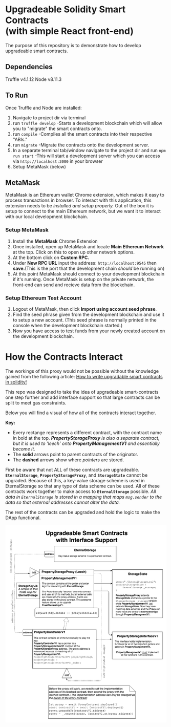 # Upgradeable Solidity Smart Contracts <br/> (with simple React front-end)
The purpose of this repository is to demonstrate how to develop upgradeable smart contracts.

## Dependencies 
Truffle v4.1.12 
Node v8.11.3

## To Run
Once Truffle and Node are installed:

1. Navigate to project dir via terminal
2. run `truffle develop` -Starts a development blockchain which will allow you to "migrate" the smart contracts onto.
3. run `compile` -Compiles all the smart contracts into their respective "ABIs."
4. run `migrate` -Migrate the contracts onto the development server.
5. In a separate terminal tab/window navigate to the project dir and run `npm run start` -This will start a development server which you can access via `http://localhost:3000` in your browser
6. Setup MetaMask (below)

## MetaMask
MetaMask is an Ethereum wallet Chrome extension, which makes it easy to process transactions in browser. To interact with this application, this extension needs to be *installed and setup properly.* Out of the box it is setup to connect to the main Ethereum network, but we want it to interact with our local development blockchain.

### Setup MetaMask
1. Install the **MetaMask** Chrome Extension 
2. Once installed, open up MetaMask and locate **Main Ethereum Network** at the top. Click on this to open up other network options.
3. At the bottom click on **Custom RPC.**
4. Under **New RPC URL** input the address: `http://localhost:9545` then **save.**(This is the port that the development chain *should* be running on)
5. At this point MetaMask should connect to your development blockchain if it's running. Once MetaMask is setup on the private network, the front-end can send and recieve data from the blockchain.

### Setup Ethereum Test Account 
1. Logout of MetaMask, then click **Import using account seed phrase**. 
2. Find the seed phrase given from the development blockchain and use it to setup a new account. (This seed phrase is normally printed in the console when the development blockchain started.)  
3. Now you have access to test funds from your newly created account on the development blockchain.

# How the Contracts Interact
The workings of this proxy would not be possible without the knowledge gained from the following article: 
[How to write upgradable smart contracts in solidity!](https://medium.com/quillhash/how-to-write-upgradable-smart-contracts-in-solidity-d8f1b95a0e9a)

This repo was designed to take the idea of upgradeable smart-contracts one step further and add interface support so that large contracts can be split to meet gas constraints. 


Below you will find a visual of how all of the contracts interact together.

**Key:**
* Every rectange represents a different contract, with the contract name in bold at the top. _**PropertyStorageProxy** is also a separate contract, but it is used to 'leech' onto **PropertyManagementV1** and essentially become it._ 
* The **solid** arrows point to parent contracts of the originator. 
* The **dashed** arrows show where _pointers_ are stored.   

First be aware that not ALL of these contracts are upgradeable. 
**`EternalStorage`**, **`PropertyStorageProxy`**, and **`StorageState`** cannot be upgraded. Because of this, a key-value storage scheme is used in EternalStorage so that any type of data scheme can be used. All of these contracts work together to make access to **`EternalStorage`** possible. _All data in `EternalStorage` is stored in a mapping that maps `msg.sender` to the data so that external addresses cannot alter the data._

The rest of the contracts can be upgraded and hold the logic to make the DApp functional. 
 

![Contract Diagram](https://github.com/BryceDoganer/UpgradeableSmartContracts/blob/master/contract-diagram.png)

 
